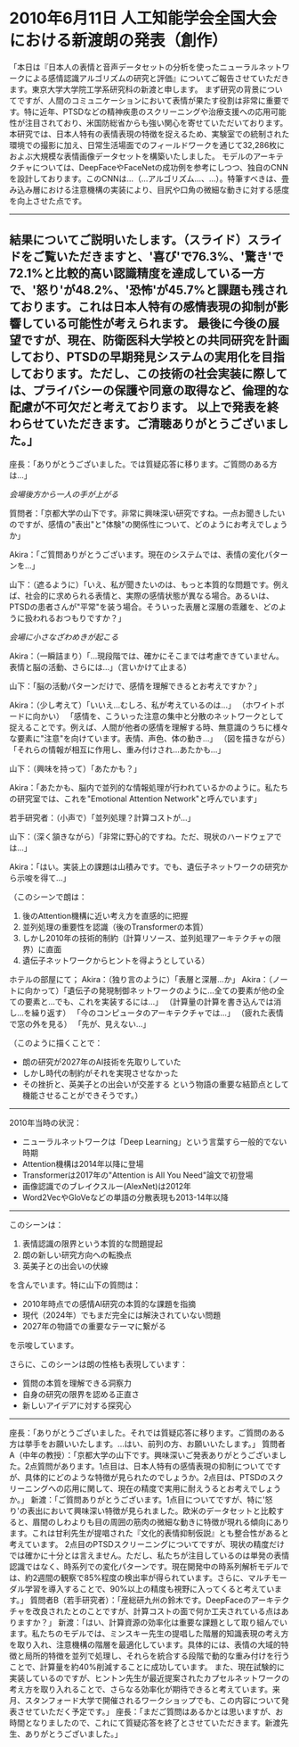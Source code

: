 # 2010年6月11日 人工知能学会全国大会における新渡朗の発表（創作）

「本日は『日本人の表情と音声データセットの分析を使ったニューラルネットワークによる感情認識アルゴリズムの研究と評価』についてご報告させていただきます。東京大学大学院工学系研究科の新渡と申します。
まず研究の背景についてですが、人間のコミュニケーションにおいて表情が果たす役割は非常に重要です。特に近年、PTSDなどの精神疾患のスクリーニングや治療支援への応用可能性が注目されており、米国防総省からも強い関心を寄せていただいております。
本研究では、日本人特有の表情表現の特徴を捉えるため、実験室での統制された環境での撮影に加え、日常生活場面でのフィールドワークを通じて32,286枚におよぶ大規模な表情画像データセットを構築いたしました。
モデルのアーキテクチャについては、DeepFaceやFaceNetの成功例を参考にしつつ、独自のCNNを設計しております。このCNNは…（…アルゴリズム…、…）。特筆すべきは、畳み込み層における注意機構の実装により、目尻や口角の微細な動きに対する感度を向上させた点です。

---

結果についてご説明いたします。（スライド）スライドをご覧いただきますと、'喜び'で76.3%、'驚き'で72.1%と比較的高い認識精度を達成している一方で、'怒り'が48.2%、'恐怖'が45.7%と課題も残されております。これは日本人特有の感情表現の抑制が影響している可能性が考えられます。
最後に今後の展望ですが、現在、防衛医科大学校との共同研究を計画しており、PTSDの早期発見システムの実用化を目指しております。ただし、この技術の社会実装に際しては、プライバシーの保護や同意の取得など、倫理的な配慮が不可欠だと考えております。
以上で発表を終わらせていただきます。ご清聴ありがとうございました。」
------------

座長：「ありがとうございました。では質疑応答に移ります。ご質問のある方は...」

*会場後方から一人の手が上がる*

質問者：「京都大学の山下です。非常に興味深い研究ですね。一点お聞きしたいのですが、感情の"表出"と"体験"の関係性について、どのようにお考えでしょうか」

Akira：「ご質問ありがとうございます。現在のシステムでは、表情の変化パターンを...」

山下：（遮るように）「いえ、私が聞きたいのは、もっと本質的な問題です。例えば、社会的に求められる表情と、実際の感情状態が異なる場合。あるいは、PTSDの患者さんが"平常"を装う場合。そういった表層と深層の乖離を、どのように扱われるおつもりですか？」

*会場に小さなざわめきが起こる*

Akira：（一瞬詰まり）「...現段階では、確かにそこまでは考慮できていません。表情と脳の活動、さらには...」（言いかけて止まる）

山下：「脳の活動パターンだけで、感情を理解できるとお考えですか？」

Akira：（少し考えて）「いいえ...むしろ、私が考えているのは...」
（ホワイトボードに向かい）
「感情を、こういった注意の集中と分散のネットワークとして捉えることです。例えば、人間が他者の感情を理解する時、無意識のうちに様々な要素に"注意"を向けています。表情、声色、体の動き...」
（図を描きながら）
「それらの情報が相互に作用し、重み付けされ...あたかも...」

山下：（興味を持って）「あたかも？」

Akira：「あたかも、脳内で並列的な情報処理が行われているかのように。私たちの研究室では、これを"Emotional Attention Network"と呼んでいます」

若手研究者：（小声で）「並列処理？計算コストが...」

山下：（深く頷きながら）「非常に野心的ですね。ただ、現状のハードウェアでは...」

Akira：「はい。実装上の課題は山積みです。でも、遺伝子ネットワークの研究から示唆を得て...」

（このシーンで朗は：

1. 後のAttention機構に近い考え方を直感的に把握
2. 並列処理の重要性を認識（後のTransformerの本質）
3. しかし2010年の技術的制約（計算リソース、並列処理アーキテクチャの限界）に直面
4. 遺伝子ネットワークからヒントを得ようとしている）

ホテルの部屋にて；
Akira：（独り言のように）「表層と深層...か」
Akira：（ノートに向かって）「遺伝子の発現制御ネットワークのように...全ての要素が他の全ての要素と...でも、これを実装するには...」
（計算量の計算を書き込んでは消し...を繰り返す）
「今のコンピュータのアーキテクチャでは...」
（疲れた表情で窓の外を見る）
「先が、見えない...」

（このように描くことで：

- 朗の研究が2027年のAI技術を先取りしていた
- しかし時代の制約がそれを実現させなかった
- その挫折と、英美子との出会いが交差する
という物語の重要な結節点として機能させることができそうです。）

---

2010年当時の状況：

- ニューラルネットワークは「Deep Learning」という言葉すら一般的でない時期
- Attention機構は2014年以降に登場
- Transformerは2017年の"Attention is All You Need"論文で初登場
- 画像認識でのブレイクスルー(AlexNet)は2012年
- Word2VecやGloVeなどの単語の分散表現も2013-14年以降

---

このシーンは：

1. 表情認識の限界という本質的な問題提起
2. 朗の新しい研究方向への転換点
3. 英美子との出会いの伏線

を含んでいます。特に山下の質問は：

- 2010年時点での感情AI研究の本質的な課題を指摘
- 現代（2024年）でもまだ完全には解決されていない問題
- 2027年の物語での重要なテーマに繋がる

を示唆しています。

さらに、このシーンは朗の性格も表現しています：

- 質問の本質を理解できる洞察力
- 自身の研究の限界を認める正直さ
- 新しいアイデアに対する探究心

---

座長：「ありがとうございました。それでは質疑応答に移ります。ご質問のある方は挙手をお願いいたします。...はい、前列の方、お願いいたします。」
質問者A（中年の教授）：「京都大学の山下です。興味深いご発表ありがとうございました。2点質問があります。1点目は、日本人特有の感情表現の抑制についてですが、具体的にどのような特徴が見られたのでしょうか。2点目は、PTSDのスクリーニングへの応用に関して、現在の精度で実用に耐えうるとお考えでしょうか。」
新渡：「ご質問ありがとうございます。1点目についてですが、特に'怒り'の表出において興味深い特徴が見られました。欧米のデータセットと比較すると、眉間のしわよりも目の周囲の筋肉の微細な動きに特徴が現れる傾向にあります。これは甘利先生が提唱された『文化的表情抑制仮説』とも整合性があると考えています。
2点目のPTSDスクリーニングについてですが、現状の精度だけでは確かに十分とは言えません。ただし、私たちが注目しているのは単発の表情認識ではなく、時系列での変化パターンです。現在開発中の時系列解析モデルでは、約2週間の観察で85%程度の検出率が得られています。さらに、マルチモーダル学習を導入することで、90%以上の精度も視野に入ってくると考えています。」
質問者B（若手研究者）：「産総研九州の鈴木です。DeepFaceのアーキテクチャを改良されたとのことですが、計算コストの面で何か工夫されている点はありますか？」
新渡：「はい、計算資源の効率化は重要な課題として取り組んでいます。私たちのモデルでは、ミンスキー先生の提唱した階層的知識表現の考え方を取り入れ、注意機構の階層を最適化しています。具体的には、表情の大域的特徴と局所的特徴を並列で処理し、それらを統合する段階で動的な重み付けを行うことで、計算量を約40%削減することに成功しています。
また、現在試験的に実装しているのですが、ヒントン先生が最近提案されたカプセルネットワークの考え方を取り入れることで、さらなる効率化が期待できると考えています。来月、スタンフォード大学で開催されるワークショップでも、この内容について発表させていただく予定です。」
座長：「まだご質問はあるかとは思いますが、お時間となりましたので、これにて質疑応答を終了とさせていただきます。新渡先生、ありがとうございました。」